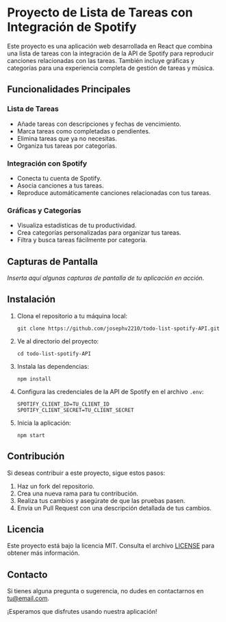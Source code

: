 # Proyecto de Lista de Tareas con Integración de Spotify

Este proyecto es una aplicación web desarrollada en React que combina una lista de tareas con la integración de la API de Spotify para reproducir canciones relacionadas con las tareas. También incluye gráficas y categorías para una experiencia completa de gestión de tareas y música.

## Funcionalidades Principales

### Lista de Tareas

- Añade tareas con descripciones y fechas de vencimiento.
- Marca tareas como completadas o pendientes.
- Elimina tareas que ya no necesitas.
- Organiza tus tareas por categorías.

### Integración con Spotify

- Conecta tu cuenta de Spotify.
- Asocia canciones a tus tareas.
- Reproduce automáticamente canciones relacionadas con tus tareas.

### Gráficas y Categorías

- Visualiza estadísticas de tu productividad.
- Crea categorías personalizadas para organizar tus tareas.
- Filtra y busca tareas fácilmente por categoría.

## Capturas de Pantalla

_Inserta aquí algunas capturas de pantalla de tu aplicación en acción._

## Instalación

1. Clona el repositorio a tu máquina local:

   ```shell
   git clone https://github.com/josephv2210/todo-list-spotify-API.git
   ```

2. Ve al directorio del proyecto:

   ```shell
   cd todo-list-spotify-API
   ```

3. Instala las dependencias:

   ```shell
   npm install
   ```

4. Configura las credenciales de la API de Spotify en el archivo `.env`:

   ```shell
   SPOTIFY_CLIENT_ID=TU_CLIENT_ID
   SPOTIFY_CLIENT_SECRET=TU_CLIENT_SECRET
   ```

5. Inicia la aplicación:

   ```shell
   npm start
   ```

## Contribución

Si deseas contribuir a este proyecto, sigue estos pasos:

1. Haz un fork del repositorio.
2. Crea una nueva rama para tu contribución.
3. Realiza tus cambios y asegúrate de que las pruebas pasen.
4. Envía un Pull Request con una descripción detallada de tus cambios.

## Licencia

Este proyecto está bajo la licencia MIT. Consulta el archivo [LICENSE](LICENSE) para obtener más información.

## Contacto

Si tienes alguna pregunta o sugerencia, no dudes en contactarnos en [tu@email.com](mailto:joseph.2210@hotmail.es).

¡Esperamos que disfrutes usando nuestra aplicación!

